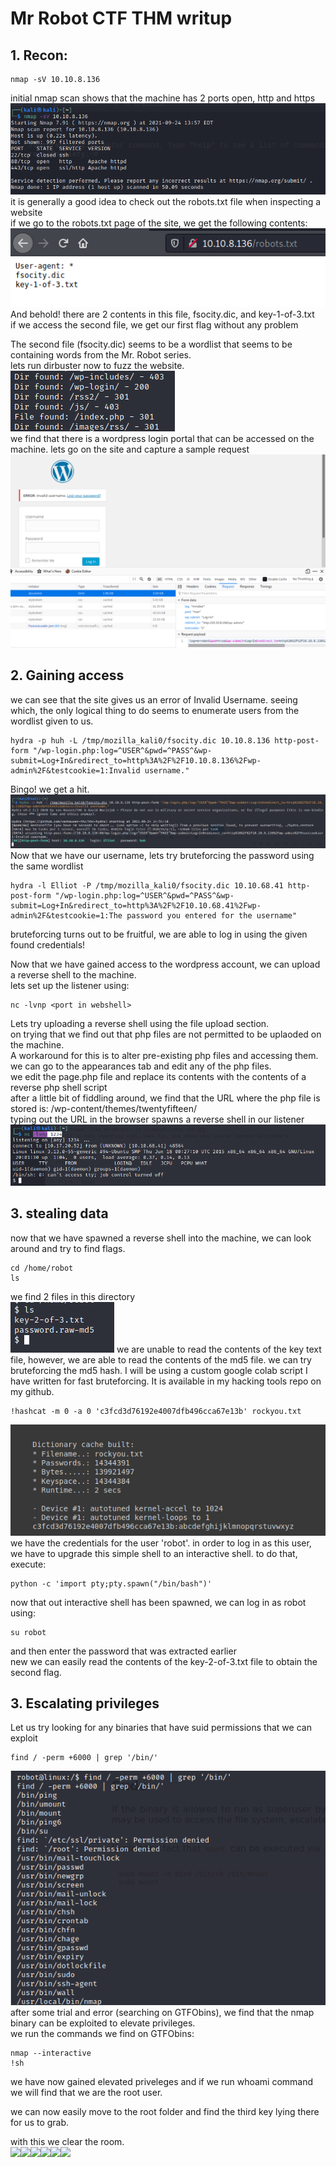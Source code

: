 # Mr Robot CTF THM writup
## 1. Recon:
```
nmap -sV 10.10.8.136
```
initial nmap scan shows that the machine has 2 ports open, http and https <br>
![recon](recon.png)<br>
it is generally a good idea to check out the robots.txt file when inspecting a website <br>
if we go to the robots.txt page of the site, we get the following contents: <br>
![robot](robots.png)<br>
And behold! there are 2 contents in this file, fsocity.dic, and key-1-of-3.txt <br>
if we access the second file, we get our first flag without any problem <br>

The second file (fsocity.dic) seems to be a wordlist that seems to be containing words from the Mr. Robot series. <br>
lets run dirbuster now to fuzz the website. <br>
![login](login.png)<br>
we find that there is a wordpress login portal that can be accessed on the machine. lets go on the site and capture a sample request <br>
![request](request.png)<br>
## 2. Gaining access
we can see that the site gives us an error of Invalid Username. seeing which, the only logical thing to do seems to enumerate users from the wordlist given to us. <br>

```
hydra -p huh -L /tmp/mozilla_kali0/fsocity.dic 10.10.8.136 http-post-form "/wp-login.php:log=^USER^&pwd=^PASS^&wp-submit=Log+In&redirect_to=http%3A%2F%2F10.10.8.136%2Fwp-admin%2F&testcookie=1:Invalid username."
```
Bingo! we get a hit. <br>
![elliot](Elliot.png)<br>
Now that we have our username, lets try bruteforcing the password using the same wordlist <br>
```
hydra -l Elliot -P /tmp/mozilla_kali0/fsocity.dic 10.10.68.41 http-post-form "/wp-login.php:log=^USER^&pwd=^PASS^&wp-submit=Log+In&redirect_to=http%3A%2F%2F10.10.68.41%2Fwp-admin%2F&testcookie=1:The password you entered for the username"
```
bruteforcing turns out to be fruitful, we are able to log in using the given found credentials! <br>

Now that we have gained access to the wordpress account, we can upload a reverse shell to the machine. <br>
lets set up the listener using:
```
nc -lvnp <port in webshell>
```
Lets try uploading a reverse shell using the file upload section. <br>
on trying that we find out that php files are not permitted to be uplaoded on the machine. <br>
A workaround for this is to alter pre-existing php files and accessing them. we can go to the appearances tab and edit any of the php files. <br>
we edit the page.php file and replace its contents with the contents of a reverse php shell script <br>
after a little bit of fiddling around, we find that the URL where the php file is stored is: <machine IP>/wp-content/themes/twentyfifteen/ <br>
typing out the URL in the browser spawns a reverse shell in our listener <br>
![shell](shell.png)<br>
## 3. stealing data
now that we have spawned a reverse shell into the machine, we can look around and try to find flags.
```
cd /home/robot
ls
```
we find 2 files in this directory <br>
![key2](key2.png)
we are unable to read the contents of the key text file, however, we are able to read the contents of the md5 file. we can try bruteforcing the md5 hash. I will be using a custom google colab script I have written for fast bruteforcing. It is available in my hacking tools repo on my github. <br>
```
!hashcat -m 0 -a 0 'c3fcd3d76192e4007dfb496cca67e13b' rockyou.txt
```
![hashcat](hashcat.png)<br>
we have the credentials for the user 'robot'. in order to log in as this user, we have to upgrade this simple shell to an interactive shell. to do that, execute:
```
python -c 'import pty;pty.spawn("/bin/bash")'
```
now that out interactive shell has been spawned, we can log in as robot using:
```
su robot
```
and then enter the password that was extracted earlier <br>
new we can easily read the contents of the key-2-of-3.txt file to obtain the second flag. <br>
## 3. Escalating privileges
Let us try looking for any binaries that have suid permissions that we can exploit <br>
```
find / -perm +6000 | grep '/bin/'
```
![elev](suid.png)<br>
after some trial and error (searching on GTFObins), we find that the nmap binary can be exploited to elevate privileges. <br>
we run the commands we find on GTFObins:
```
nmap --interactive
!sh
```
we have now gained elevated priveleges and if we run whoami command we will find that we are the root user. <br>

we can now easily move to the root folder and find the third key lying there for us to grab. <br>

with this we clear the room.<br>
<img src="https://emojis.slackmojis.com/emojis/images/1563480763/5999/meow_party.gif?1563480763" width="30"/><img src="https://emojis.slackmojis.com/emojis/images/1563480763/5999/meow_party.gif?1563480763" width="30"/><img src="https://emojis.slackmojis.com/emojis/images/1563480763/5999/meow_party.gif?1563480763" width="30"/><img src="https://emojis.slackmojis.com/emojis/images/1563480763/5999/meow_party.gif?1563480763" width="30"/><img src="https://emojis.slackmojis.com/emojis/images/1563480763/5999/meow_party.gif?1563480763" width="30"/><img src="https://emojis.slackmojis.com/emojis/images/1563480763/5999/meow_party.gif?1563480763" width="30"/>
